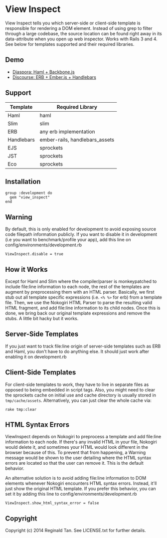 View Inspect
============

View Inspect tells you which server-side or client-side template is responsible for rendering a DOM element. Instead of using grep to filter through a large codebase, the source location can be found right away in its data-attribute when you open up web inspector. Works with Rails 3 and 4. See below for templates supported and their required libraries.

Demo
----
- [Diaspora:   Haml + Backbone.js](https://i.imgur.com/bhK6lap.png)
- [Discourse:  ERB + Ember.js + Handlebars](http://i.imgur.com/mD7sQ2m.png)

Support
----
| Template                | Required Library       |
| ----------------------- | ---------------------- |
| Haml                    | haml                   |
| Slim                    | slim                   |
| ERB                     | any erb implementation |
| Handlebars              | ember-rails, handlebars_assets          |
| EJS                     | sprockets              |
| JST                     | sprockets              |
| Eco                     | sprockets              |


Installation
----

    group :development do
      gem "view_inspect"
    end

Warning
----

By default, this is only enabled for development to avoid exposing source code filepath information publicly. If you want to disable it in development (i.e you want to benchmark/profile your app), add this line on config/environments/development.rb

    ViewInspect.disable = true

How it Works
----

Except for Haml and Slim where the compiler/parser is monkeypatched to include file:line information to each node, the rest of the templates are augment by preprocessing them with an HTML parser. Basically, we first stub out all template specific expressions (i.e. `<% %>` for erb) from a template file. Then, we use the Nokogiri HTML Parser to parse the resulting valid HTML fragment, and add file:line information to its child nodes. Once this is done, we bring back our original template expressions and remove the stubs. A little bit hacky but it works.


Server-Side Templates
----

If you just want to track file:line origin of server-side templates such as ERB and Haml, you don't have to do anything else. It should just work after enabling it on development.rb

Client-Side Templates
----

For client-side templates to work, they have to live in separate files as opposed to being embedded in script tags. Also, you might need to clear the sprockets cache on initial use and cache directory is usually stored in `tmp/cache/assets`. Alternatively, you can just clear the whole cache via:

    rake tmp:clear

HTML Syntax Errors
----
ViewInspect depends on Nokogiri to preprocess a template and add file:line information to each node. If there's any invalid HTML in your file, Nokogiri would delete it, and sometimes your HTML would look different in the browser because of this. To prevent that from happening, a Warning message would be shown to the user detailing where the HTML syntax errors are located so that the user can remove it. This is the default behavior.

An alternative solution is to avoid adding file:line information to DOM elements whenever Nokogiri encounters HTML syntax errors. Instead, it'll just show the original HTML template. If you prefer this behavior, you can set it by adding this line to config/environments/development.rb

    ViewInspect.show_html_syntax_error = false

Copyright
----

Copyright (c) 2014 Reginald Tan. See LICENSE.txt for
further details.

